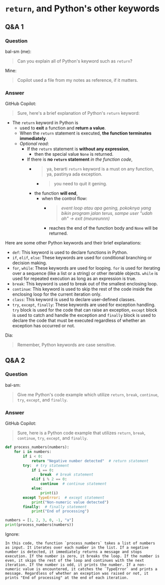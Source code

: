 # `return`, and Python's other keywords

## Q&A 1

### Question

bal-sm (me):
> Can you explain all of Python's keyword such as `return`?

Mine:
> Copilot used a file from my notes as reference, if it matters.

### Answer

GitHub Copilot:
> Sure, here's a brief explanation of Python's `return` keyword:

- The `return` keyword in Python is
  - used to **exit** a function and **return a value**.
  - When the `return` statement is executed, **the function terminates immediately**.
  - _Optional read_:
    - If the `return` statement is **without any expression**,
      - then the special value `None` is returned.
    - If there is **no `return` statement** _in the function code_,
      - > ya, berarti `return` keyword is a must on any function, ya, pastinya ada exception.
        - > you need to quit it gening.
      - the function **will end**,
        - when the control flow:
          - > _event loop atau apa gening, pokoknya yang bikin program jalan terus, sampe user "udah ah" -> exit (meureunnn)_
          - reaches the end of the function body and `None` will be returned.

Here are some other Python keywords and their brief explanations:

- `def`: This keyword is used to declare functions in Python.
- `if`, `elif`, `else`: These keywords are used for conditional branching or decision making.
- `for`, `while`: These keywords are used for looping. `for` is used for iterating over a sequence (like a list or a string) or other iterable objects. `while` is used for repeated execution as long as an expression is true.
- `break`: This keyword is used to break out of the smallest enclosing loop.
- `continue`: This keyword is used to skip the rest of the code inside the enclosing loop for the current iteration only.
- `class`: This keyword is used to declare user-defined classes.
- `try`, `except`, `finally`: These keywords are used for exception handling. `try` block is used for the code that can raise an exception, `except` block is used to catch and handle the exception and `finally` block is used to declare the code that must be executed regardless of whether an exception has occurred or not.

Dia:
> Remember, Python keywords are case sensitive.

## Q&A 2

### Question

bal-sm:
> Give me Python's code example which utilize `return`, `break`, `continue`, `try`, `except`, and `finally`.

### Answer

GitHub Copilot:
> Sure, here is a Python code example that utilizes `return`, `break`, `continue`, `try`, `except`, and `finally`.

```python
def process_numbers(numbers):
    for i in numbers:
        if i < 0:
            return "Negative number detected"  # return statement
        try:  # try statement
            if i == 0:
                break  # break statement
            elif i % 2 == 0:
                continue  # continue statement
            else:
                print(i)
        except TypeError:  # except statement
            print("Non-numeric value detected")
        finally:  # finally statement
            print("End of processing")

numbers = [1, 2, 3, 0, -1, "a"]
print(process_numbers(numbers))
```

Ignore:

```{note}
In this code, the function `process_numbers` takes a list of numbers as input. It iterates over each number in the list. If a negative number is detected, it immediately returns a message and stops execution. If the number is zero, it breaks the loop. If the number is even, it skips the rest of the loop and continues with the next iteration. If the number is odd, it prints the number. If a non-numeric value is encountered, it catches the `TypeError` and prints a message. Regardless of whether an exception was raised or not, it prints "End of processing" at the end of each iteration.
```
